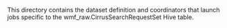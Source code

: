 This directory contains the dataset definition and coordinators that launch
jobs specific to the wmf_raw.CirrusSearchRequestSet Hive table.
